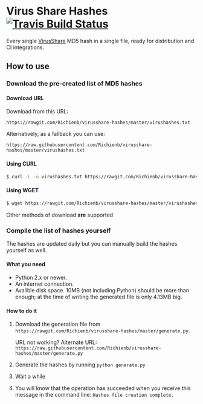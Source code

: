 # Virus Share Hashes [![Travis Build Status](https://img.shields.io/travis/com/Richienb/virusshare-hashes.svg?style=for-the-badge&logo=travis&label=Travis%20Build)](https://travis-ci.com/Richienb/virusshare-hashes)

Every single [VirusShare](https://virusshare.com/hashes.4n6) MD5 hash in a single file, ready for distribution and CI integrations.

## How to use

### Download the pre-created list of MD5 hashes

#### Download URL

Download from this URL:
```
https://rawgit.com/Richienb/virusshare-hashes/master/virushashes.txt
```

Alternatively, as a fallback you can use:
```
https://raw.githubusercontent.com/Richienb/virusshare-hashes/master/virushashes.txt
```

#### Using CURL

```sh
$ curl -L -o virushashes.txt https://rawgit.com/Richienb/virusshare-hashes/master/virushashes.txt
```

#### Using WGET

```sh
$ wget https://rawgit.com/Richienb/virusshare-hashes/master/virushashes.txt
```

Other methods of download **are** supported

### Compile the list of hashes yourself

The hashes are updated daily but you can manually build the hashes yourself as well.

#### What you need

- Python 2.x or newer.
- An internet connection.
- Avalible disk space. 10MB (not including Python) should be more than enough; at the time of writing the generated file is only 4.13MB big.

#### How to do it

1. Download the generation file from `https://rawgit.com/Richienb/virusshare-hashes/master/generate.py`. 

    URL not working? Alternate URL: `https://raw.githubusercontent.com/Richienb/virusshare-hashes/master/generate.py`
  
2. Generate the hashes by running `python generate.py`

3. Wait a while

4. You will know that the operation has succeeded when you receive this message in the command line: `Hashes file creation complete.`
